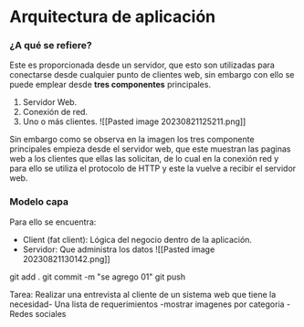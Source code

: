 # Arquitectura de aplicación 
### ¿A qué se refiere?
Este es proporcionada desde un servidor, que esto son utilizadas para conectarse desde cualquier punto de clientes web, sin embargo con ello se puede emplear desde **tres componentes**  principales.

1. Servidor Web.
2. Conexión de red.
3. Uno o más clientes.
![[Pasted image 20230821125211.png]]

Sin embargo como se observa en la imagen los tres componente principales empieza desde el servidor web, que este muestran las paginas web a los clientes que ellas las solicitan, de lo cual  en la conexión red y para ello se utiliza el protocolo de HTTP y este la vuelve a recibir el servidor web.


### Modelo capa

Para ello se encuentra:
- Client (fat client): Lógica del negocio dentro de la aplicación.
- Servidor: Que administra los datos 
![[Pasted image 20230821130142.png]]



git add .
git commit -m "se agrego 01"
git push 

Tarea:
Realizar una entrevista al cliente de un sistema web que tiene la necesidad-
Una lista de requerimientos 
-mostrar imagenes por categoria
-Redes sociales